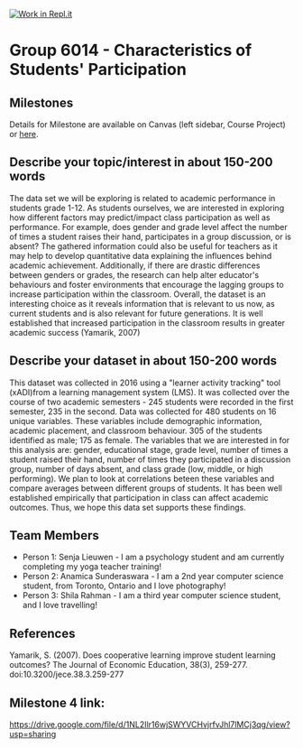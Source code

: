 [![Work in Repl.it](https://classroom.github.com/assets/work-in-replit-14baed9a392b3a25080506f3b7b6d57f295ec2978f6f33ec97e36a161684cbe9.svg)](https://classroom.github.com/online_ide?assignment_repo_id=312663&assignment_repo_type=GroupAssignmentRepo)
# Group 6014 - Characteristics of Students' Participation

## Milestones

Details for Milestone are available on Canvas (left sidebar, Course Project) or [here](https://firas.moosvi.com/courses/data301/project/milestone01.html).

## Describe your topic/interest in about 150-200 words

The data set we will be exploring is related to academic performance in students grade 1-12. As students ourselves, we are interested in exploring how different factors may predict/impact class participation as well as performance. For example, does gender and grade level affect the number of times a student raises their hand, participates in a group discussion, or is absent? The gathered information could also be useful for teachers as it may help to develop quantitative data explaining the influences behind academic achievement. Additionally, if there are drastic differences between genders or grades, the research can help alter educator's behaviours and foster environments that encourage the lagging groups to increase participation within the classroom. Overall, the dataset is an interesting choice as it reveals information that is relevant to us now, as current students and is also relevant for future generations. It is well established that increased participation in the classroom results in greater academic success (Yamarik, 2007)

## Describe your dataset in about 150-200 words

This dataset was collected in 2016 using a "learner activity tracking" tool (xADI)from a learning management system (LMS). It was collected over the course of two academic semesters - 245 students were recorded in the first semester, 235 in the second. Data was collected for 480 students on 16 unique variables. These variables include demographic information, academic placement, and classroom behaviour. 305 of the students identified as male; 175 as female. The variables that we are interested in for this analysis are: gender, educational stage, grade level, number of times a student raised their hand, number of times they participated in a discussion group, number of days absent, and class grade (low, middle, or high performing). We plan to look at correlations beteen these variables and compare averages between different groups of students. It has been well established empirically that participation in class can affect academic outcomes. Thus, we hope this data set supports these findings. 

## Team Members

- Person 1: Senja Lieuwen - I am a psychology student and am currently completing my yoga teacher training! 
- Person 2: Anamica Sunderaswara - I am a 2nd year computer science student, from Toronto, Ontario and I love photography!
- Person 3: Shila Rahman - I am a third year computer science student, and I love travelling!

## References
Yamarik, S. (2007). Does cooperative learning improve student learning outcomes? The Journal of Economic Education, 38(3), 259-277. doi:10.3200/jece.38.3.259-277

## Milestone 4 link: 
https://drive.google.com/file/d/1NL2Ilr16wjSWYVCHvjrfvJhl7lMCj3qg/view?usp=sharing


